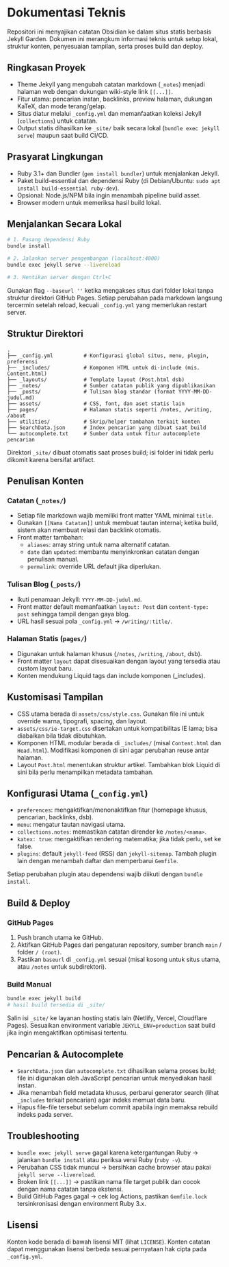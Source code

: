# Dokumentasi Teknis

Repositori ini menyajikan catatan Obsidian ke dalam situs statis berbasis Jekyll Garden. Dokumen ini merangkum informasi teknis untuk setup lokal, struktur konten, penyesuaian tampilan, serta proses build dan deploy.

## Ringkasan Proyek

- Theme Jekyll yang mengubah catatan markdown (`_notes`) menjadi halaman web dengan dukungan wiki-style link `[[...]]`.
- Fitur utama: pencarian instan, backlinks, preview halaman, dukungan KaTeX, dan mode terang/gelap.
- Situs diatur melalui `_config.yml` dan memanfaatkan koleksi Jekyll (`collections`) untuk catatan.
- Output statis dihasilkan ke `_site/` baik secara lokal (`bundle exec jekyll serve`) maupun saat build CI/CD.

## Prasyarat Lingkungan

- Ruby 3.1+ dan Bundler (`gem install bundler`) untuk menjalankan Jekyll.
- Paket build-essential dan dependensi Ruby (di Debian/Ubuntu: `sudo apt install build-essential ruby-dev`).
- Opsional: Node.js/NPM bila ingin menambah pipeline build asset.
- Browser modern untuk memeriksa hasil build lokal.

## Menjalankan Secara Lokal

```bash
# 1. Pasang dependensi Ruby
bundle install

# 2. Jalankan server pengembangan (localhost:4000)
bundle exec jekyll serve --livereload

# 3. Hentikan server dengan Ctrl+C
```

Gunakan flag `--baseurl ''` ketika mengakses situs dari folder lokal tanpa struktur direktori GitHub Pages. Setiap perubahan pada markdown langsung tercermin setelah reload, kecuali `_config.yml` yang memerlukan restart server.

## Struktur Direktori

```
.
├── _config.yml          # Konfigurasi global situs, menu, plugin, preferensi
├── _includes/           # Komponen HTML untuk di-include (mis. Content.html)
├── _layouts/            # Template layout (Post.html dsb)
├── _notes/              # Sumber catatan publik yang dipublikasikan
├── _posts/              # Tulisan blog standar (format YYYY-MM-DD-judul.md)
├── assets/              # CSS, font, dan aset statis lain
├── pages/               # Halaman statis seperti /notes, /writing, /about
├── utilities/           # Skrip/helper tambahan terkait konten
├── SearchData.json      # Index pencarian yang dibuat saat build
└── autocomplete.txt     # Sumber data untuk fitur autocomplete pencarian
```

Direktori `_site/` dibuat otomatis saat proses build; isi folder ini tidak perlu dikomit karena bersifat artifact.

## Penulisan Konten

### Catatan (`_notes/`)

- Setiap file markdown wajib memiliki front matter YAML minimal `title`.
- Gunakan `[[Nama Catatan]]` untuk membuat tautan internal; ketika build, sistem akan membuat relasi dan backlink otomatis.
- Front matter tambahan:
  - `aliases`: array string untuk nama alternatif catatan.
  - `date` dan `updated`: membantu menyinkronkan catatan dengan penulisan manual.
  - `permalink`: override URL default jika diperlukan.

### Tulisan Blog (`_posts/`)

- Ikuti penamaan Jekyll: `YYYY-MM-DD-judul.md`.
- Front matter default memanfaatkan `layout: Post` dan `content-type: post` sehingga tampil dengan gaya blog.
- URL hasil sesuai pola `_config.yml` → `/writing/:title/`.

### Halaman Statis (`pages/`)

- Digunakan untuk halaman khusus (`/notes`, `/writing`, `/about`, dsb).
- Front matter `layout` dapat disesuaikan dengan layout yang tersedia atau custom layout baru.
- Konten mendukung Liquid tags dan include komponen (\_includes).

## Kustomisasi Tampilan

- CSS utama berada di `assets/css/style.css`. Gunakan file ini untuk override warna, tipografi, spacing, dan layout.
- `assets/css/ie-target.css` disertakan untuk kompatibilitas IE lama; bisa diabaikan bila tidak dibutuhkan.
- Komponen HTML modular berada di `_includes/` (misal `Content.html` dan `Head.html`). Modifikasi komponen di sini agar perubahan reuse antar halaman.
- Layout `Post.html` menentukan struktur artikel. Tambahkan blok Liquid di sini bila perlu menampilkan metadata tambahan.

## Konfigurasi Utama (`_config.yml`)

- `preferences`: mengaktifkan/menonaktifkan fitur (homepage khusus, pencarian, backlinks, dsb).
- `menu`: mengatur tautan navigasi utama.
- `collections.notes`: memastikan catatan dirender ke `/notes/<nama>`.
- `katex: true`: mengaktifkan rendering matematika; jika tidak perlu, set ke false.
- `plugins`: default `jekyll-feed` (RSS) dan `jekyll-sitemap`. Tambah plugin lain dengan menambah daftar dan memperbarui `Gemfile`.

Setiap perubahan plugin atau dependensi wajib diikuti dengan `bundle install`.

## Build & Deploy

### GitHub Pages

1. Push branch utama ke GitHub.
2. Aktifkan GitHub Pages dari pengaturan repository, sumber branch `main` / folder `/ (root)`.
3. Pastikan `baseurl` di `_config.yml` sesuai (misal kosong untuk situs utama, atau `/notes` untuk subdirektori).

### Build Manual

```bash
bundle exec jekyll build
# hasil build tersedia di _site/
```

Salin isi `_site/` ke layanan hosting statis lain (Netlify, Vercel, Cloudflare Pages). Sesuaikan environment variable `JEKYLL_ENV=production` saat build jika ingin mengaktifkan optimisasi tertentu.

## Pencarian & Autocomplete

- `SearchData.json` dan `autocomplete.txt` dihasilkan selama proses build; file ini digunakan oleh JavaScript pencarian untuk menyediakan hasil instan.
- Jika menambah field metadata khusus, perbarui generator search (lihat `_includes` terkait pencarian) agar indeks memuat data baru.
- Hapus file-file tersebut sebelum commit apabila ingin memaksa rebuild indeks pada server.

## Troubleshooting

- `bundle exec jekyll serve` gagal karena ketergantungan Ruby → jalankan `bundle install` atau periksa versi Ruby (`ruby -v`).
- Perubahan CSS tidak muncul → bersihkan cache browser atau pakai `jekyll serve --livereload`.
- Broken link `[[...]]` → pastikan nama file target publik dan cocok dengan nama catatan tanpa ekstensi.
- Build GitHub Pages gagal → cek log Actions, pastikan `Gemfile.lock` tersinkronisasi dengan environment Ruby 3.x.

## Lisensi

Konten kode berada di bawah lisensi MIT (lihat `LICENSE`). Konten catatan dapat menggunakan lisensi berbeda sesuai pernyataan hak cipta pada `_config.yml`.
